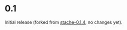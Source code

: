 # 0.1

Initial release (forked from [stache-0.1.4](http://hackage.haskell.org/package/stache-0.1.4), no changes yet).
